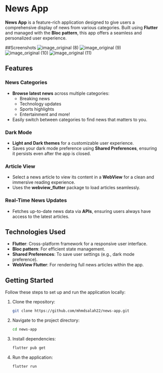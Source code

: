 # News App

**News App** is a feature-rich application designed to give users a comprehensive display of news from various categories. Built using **Flutter** and managed with the **Bloc pattern**, this app offers a seamless and personalized user experience.

##Screenshots
![image_original (8)](https://github.com/user-attachments/assets/b64f0845-fe42-4368-b6d1-4be34e672c8c)
![image_original (9)](https://github.com/user-attachments/assets/be814b42-ceb4-4865-b321-9116664724a7)
![image_original (10)](https://github.com/user-attachments/assets/35223463-999b-44c8-a5f0-b57f7c82d2b7)
![image_original (11)](https://github.com/user-attachments/assets/ef0f7b5e-b651-4d28-91e4-d9ff4a87f484)

## Features

### News Categories
- **Browse latest news** across multiple categories:
  - Breaking news
  - Technology updates
  - Sports highlights
  - Entertainment and more!
- Easily switch between categories to find news that matters to you.

### Dark Mode
- **Light and Dark themes** for a customizable user experience.
- Saves your dark mode preference using **Shared Preferences**, ensuring it persists even after the app is closed.

### Article View
- Select a news article to view its content in a **WebView** for a clean and immersive reading experience.
- Uses the **webview_flutter** package to load articles seamlessly.

### Real-Time News Updates
- Fetches up-to-date news data via **APIs**, ensuring users always have access to the latest articles.

## Technologies Used
- **Flutter**: Cross-platform framework for a responsive user interface.
- **Bloc pattern**: For efficient state management.
- **Shared Preferences**: To save user settings (e.g., dark mode preference).
- **WebView Flutter**: For rendering full news articles within the app.

## Getting Started

Follow these steps to set up and run the application locally:

1. Clone the repository:
   ```bash
   git clone https://github.com/mhmdsalah22/news-app.git
2. Navigate to the project directory:
   ```bash
   cd news-app
3. Install dependencies:
   ```bash
   flutter pub get
4. Run the application:
   ```bash
   flutter run





   
